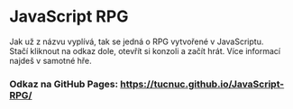 # JavaScript RPG
Jak už z názvu vyplívá, tak se jedná o RPG vytvořené v JavaScriptu. <br>
Stačí kliknout na odkaz dole, otevřít si konzoli a začít hrát. Více informací najdeš v samotné hře.
### Odkaz na GitHub Pages: https://tucnuc.github.io/JavaScript-RPG/